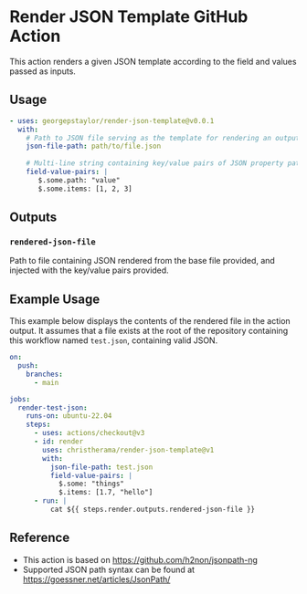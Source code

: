 # Render JSON Template GitHub Action

This action renders a given JSON template according to the field and values passed as inputs.

## Usage

```yaml
- uses: georgepstaylor/render-json-template@v0.0.1
  with:
    # Path to JSON file serving as the template for rendering an output file. Required.
    json-file-path: path/to/file.json
    
    # Multi-line string containing key/value pairs of JSON property paths and desired property values
    field-value-pairs: |
       $.some.path: "value"
       $.some.items: [1, 2, 3]
```

## Outputs

### `rendered-json-file`

Path to file containing JSON rendered from the base file provided, and injected with the key/value pairs provided.

## Example Usage

This example below displays the contents of the rendered file in the action output. It assumes that a file exists at the root of the repository containing this workflow named `test.json`, containing valid JSON.

```yaml
on:
  push:
    branches:
      - main

jobs:
  render-test-json:
    runs-on: ubuntu-22.04
    steps:
      - uses: actions/checkout@v3
      - id: render
        uses: christherama/render-json-template@v1
        with:
          json-file-path: test.json
          field-value-pairs: |
            $.some: "things"
            $.items: [1.7, "hello"]
      - run: |
          cat ${{ steps.render.outputs.rendered-json-file }}
```

## Reference

- This action is based on https://github.com/h2non/jsonpath-ng
- Supported JSON path syntax can be found at https://goessner.net/articles/JsonPath/
